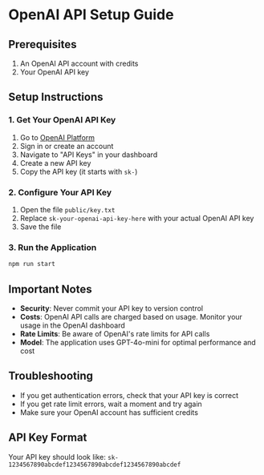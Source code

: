 # OpenAI API Setup Guide

## Prerequisites

1. An OpenAI API account with credits
2. Your OpenAI API key

## Setup Instructions

### 1. Get Your OpenAI API Key

1. Go to [OpenAI Platform](https://platform.openai.com/)
2. Sign in or create an account
3. Navigate to "API Keys" in your dashboard
4. Create a new API key
5. Copy the API key (it starts with `sk-`)

### 2. Configure Your API Key

1. Open the file `public/key.txt`
2. Replace `sk-your-openai-api-key-here` with your actual OpenAI API key
3. Save the file

### 3. Run the Application

```bash
npm run start
```

## Important Notes

- **Security**: Never commit your API key to version control
- **Costs**: OpenAI API calls are charged based on usage. Monitor your usage in the OpenAI dashboard
- **Rate Limits**: Be aware of OpenAI's rate limits for API calls
- **Model**: The application uses GPT-4o-mini for optimal performance and cost

## Troubleshooting

- If you get authentication errors, check that your API key is correct
- If you get rate limit errors, wait a moment and try again
- Make sure your OpenAI account has sufficient credits

## API Key Format

Your API key should look like: `sk-1234567890abcdef1234567890abcdef1234567890abcdef`
